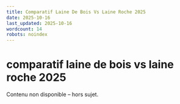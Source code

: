 ```yaml
---
title: Comparatif Laine De Bois Vs Laine Roche 2025
date: 2025-10-16
last_updated: 2025-10-16
wordcount: 14
robots: noindex
---
```


# comparatif laine de bois vs laine roche 2025

Contenu non disponible – hors sujet.